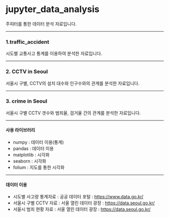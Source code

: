 # jupyter_data_analysis
주피터를 통한 데이터 분석 자료입니다.
***
### 1.traffic_accident
시도별 교통사고 통계를 이용하여 분석한 자료입니다.

***
### 2. CCTV in Seoul
서울시 구별, CCTV의 설치 대수와 인구수와의 관계를 분석한 자료입니다.

***
### 3. crime in Seoul
서울시 구별 CCTV 갯수와 범죄율, 검거율 간의 관계를 분석한 자료입니다.

***

#### 사용 라이브러리
+ numpy : 데이터 이용(통계)
+ pandas : 데이터 이용
+ matplotlib : 시각화
+ seaborn : 시각화
+ folium : 지도를 통한 시각화
***

#### 데이터 이용
+ 시도별 사고량 통계자료 : 공공 데이터 포털 : https://www.data.go.kr/
+ 서울시 구별 CCTV 자료 : 서울 열린 데이터 광장 : https://data.seoul.go.kr/
+ 서울시 범죄 현황 자료 : 서울 열린 데이터 광장 : https://data.seoul.go.kr/
